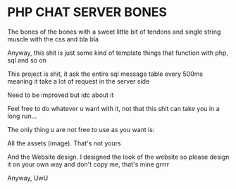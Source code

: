 # PHP CHAT SERVER BONES

The bones of the bones with a sweet little bit of tendons and single string muscle with the css and bla bla

Anyway, this shit is just some kind of template things that function with php, sql and so on

This project is shit, it ask the entire sql message table every 500ms meaning it take a lot of request in the server side

Need to be improved but idc about it

Feel free to do whatever u want with it, not that this shit can take you in a long run...

The only thing u are not free to use as you want is:

All the assets (image). That's not yours

And the Website design. I designed the look of the website so please design it on your own way and don't copy me, that's mine grrrr

Anyway, UwU
